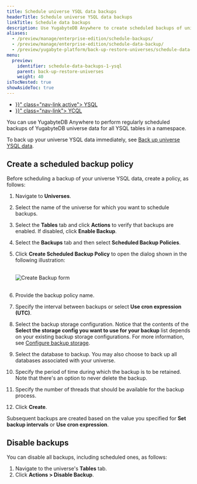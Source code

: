 ```yaml
---
title: Schedule universe YSQL data backups
headerTitle: Schedule universe YSQL data backups
linkTitle: Schedule data backups
description: Use YugabyteDB Anywhere to create scheduled backups of universe YSQL data.
aliases:
  - /preview/manage/enterprise-edition/schedule-backups/
  - /preview/manage/enterprise-edition/schedule-data-backup/
  - /preview/yugabyte-platform/back-up-restore-universes/schedule-data-backups/
menu:
  preview:
    identifier: schedule-data-backups-1-ysql
    parent: back-up-restore-universes
    weight: 40
isTocNested: true
showAsideToc: true
---
```


<ul class="nav nav-tabs-alt nav-tabs-yb">

  <li >
    <a href="{{< relref "./ysql.md" >}}" class="nav-link active">
      <i class="icon-postgres" aria-hidden="true"></i>
      YSQL
    </a>
  </li>

  <li >
    <a href="{{< relref "./ycql.md" >}}" class="nav-link">
      <i class="icon-cassandra" aria-hidden="true"></i>
      YCQL
    </a>
  </li>

</ul>

You can use YugabyteDB Anywhere to perform regularly scheduled backups of YugabyteDB universe data for all YSQL tables in a namespace.

To back up your universe YSQL data immediately, see [Back up universe YSQL data](../../back-up-universe-data/ysql/).

## Create a scheduled backup policy

Before scheduling a backup of your universe YSQL data, create a policy, as follows:

1. Navigate to **Universes**.

2. Select the name of the universe for which you want to schedule backups.

3. Select the **Tables** tab and click **Actions** to verify that backups are enabled. If disabled, click **Enable Backup**.

4. Select the **Backups** tab and then select **Scheduled Backup Policies**. 
   
5. Click **Create Scheduled Backup Policy** to open the dialog shown in the following illustration:
    <br><br>

    ![Create Backup form](/images/yp/scheduled-backup-ysql.png)<br><br>

6. Provide the backup policy name.

7. Specify the interval between backups or select **Use cron expression (UTC)**.

8. Select the backup storage configuration. Notice that the contents of the **Select the storage config you want to use for your backup** list depends on your existing backup storage configurations. For more information, see [Configure backup storage](../../configure-backup-storage/).

9. Select the database to backup. You may also choose to back up all databases associated with your universe.

10. Specify the period of time during which the backup is to be retained. Note that there's an option to never delete the backup.

11. Specify the number of threads that should be available for the backup process.

12. Click **Create**.

Subsequent backups are created based on the value you specified for **Set backup intervals** or **Use cron expression**.

## Disable backups

You can disable all backups, including scheduled ones, as follows:

1. Navigate to the universe's **Tables** tab.
2. Click **Actions > Disable Backup**.

<!--  

## Delete a scheduled backup

You can permanently remove a scheduled backup, as follows:

1. Navigate to the universe's **Backups** tab.

2. Find the scheduled backup and click **... > Delete Schedule**.

   -->
